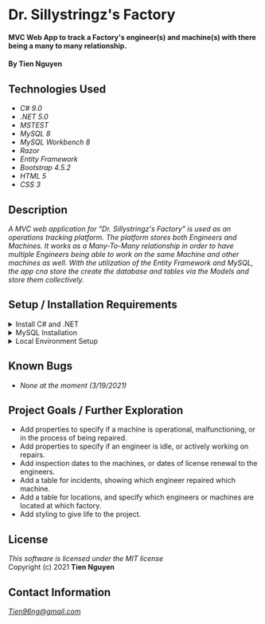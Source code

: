 # Dr. Sillystringz's Factory

#### MVC Web App to track a Factory's engineer(s) and machine(s) with there being a many to many relationship.

#### By Tien Nguyen

## Technologies Used

* _C# 9.0_
* _.NET 5.0_
* _MSTEST_
* _MySQL 8_
* _MySQL Workbench 8_
* _Razor_
* _Entity Framework_
* _Bootstrap 4.5.2_
* _HTML 5_
* _CSS 3_

## Description
_A MVC web application for "Dr. Sillystringz's Factory" is used as an operations tracking platform. The platform stores both Engineers and Machines. It works as a Many-To-Many relationship in order to have multiple Engineers being able to work on the same Machine and other machines as well. With the utilization of the Entity Framework and MySQL, the app cna store the create the database and tables via the Models and store them collectively._

## Setup / Installation Requirements

<details>
<summary> Install C# and .NET </summary>

1. _WINDOWS: Download the [64-bit .NET 5 SDK](https://dotnet.microsoft.com/download/dotnet/thank-you/sdk-5.0.102-windows-x64-installer). Clicking these links will prompt a **.exe** file download from Microsoft._
2. _MAC: Download this [.NET 5 SDK](https://dotnet.microsoft.com/download/dotnet/thank-you/sdk-5.0.100-macos-x64-installer). Clicking this link will prompt a **.pkg** file download from Microsoft._
3. _Open the file and follow the steps provided by the installer for your OS._
4. _Confirm the installation is successful by opening a new Windows PowerShell OR Max Terminal window and running the command dotnet --version._

</details>

<details>
<summary>  MySQL Installation </summary>

#### Windows Install ####
1. _WINDOWS: Download the [MySQL](https://downloads.mysql.com/archives/get/p/25/file/mysql-installer-web-community-8.0.19.0.msi). Use the **No thanks**, just start my download link._
2. _Click **"Yes"** if prompted to update and accept license terms._
3. _Choose Custom setup type._
4. _When prompted to Select Products and Features, choose the following:_
- _Check the box that says **"Enable the Select Features page to customize product features"**._
- _MySQL Server 8.0.19 (This will be under "MySQL Servers > MySQL Server > MySQL Server 8.0")._
- _MySQL Workbench 8.0.19 (This will be under "Applications > MySQL Workbench > MySQL Workbench 8.0")_

5. _Select **"Next"**, then **"Execute"**. Wait for download and installation. (This can take a few minutes.)_
6. _Advance through Configuration as follows:_
- _High Availability set to **"Standalone"**._
- _The **"Defaults are OK"** under Type and Networking._
- _Authentication Method set to **Use Legacy Authentication** Method._
- _Set password **AND REMEMBER IT**._
- _Defaults are OK under Windows Service. Make sure that checkboxes are checked for the options **"Configure MySQL Server as a Windows Service"** and **"Start the MySQL Server at System Startup"**._
- _Under Run Windows Service as..., the **"Standard System Account"** should be selected._

7. _Complete Installation Process._
8. _Open the Control Panel and visit System and **"Security > System"**._
9. _Select **"Change Settings"** and a pop-up window will display._ 
10. _Select the tab **"Advanced"** and select the **"Environment Variables"** button._
11. _Within the System Variables navigator window, select PATH..., click Edit..., and then New._
12. _Add the exact location of your MySQL installation, and click OK. (For Example, C:\Program Files\MySQL\MySQL Server 8.0\bin)._
13. _verify installation by opening Windows PowerShell and entering the command mysql -uroot **-p[PASSWORD]**_

#### MacOS Install ####
1. _MAC: Download the [MySQL](https://dev.mysql.com/downloads/file/?id=484914). Clicking this link will prompt a **.dmg** file download from Microsoft._
2. _Follow along with the **Installer** until you reach the **Configuration** page._
3. _In the Configuation page, first **Use Legacy Password Encryption**._
4. _Set password to what you desire - **NOTE: Please remember your password**!_
5. _Click Finish._
6. _Open your terminal and enter the follow command: **echo 'export PATH="/usr/local/mysql/bin:$PATH"' >> ~/.bash_profile**_
7. _Type **source ~/.bash_profile** (or restart the terminal) in order to actually verify that MySQL was installed._
8. _Verify MySQL is installed by opening the terminal and enter in the command, replacing the placeholder with your password: **mysql -uroot -p[PASSWORD]**_
9. _Download and Install [MySQL WorkBench](https://dev.mysql.com/downloads/file/?id=484391) to Applications folder._

</details>

<details>
<summary> Local Environment Setup </summary>

1. _Clone the repo or download the ZIP file of the repo._
2. _Create a new file in the **/HairSalon** directory and named **appsettings.json**_
3. _Copy and paste the follow but **ENTER YOUR OWN PASSWORD**:_
```
{
  "ConnectionStrings": {
      "DefaultConnection": "Server=localhost;Port=[PORT OF SERVER];database=tien_nguyen;uid=root;pwd=[PASSWORD OF SERVER];"
  }
}
```
4. _Navigate to the main directory of the repo._
5. _Open the repo's main directory in the Code Editor of your choice._
6. _Run the **FIRST** command in your terminal within the repo's main directory (Example: /VendorOrderTracker/): __"dotnet restore"__._
7. _Run the **SECOND** command in your terminal within the repo's main directory (Example: /VendorOrderTracker/): __"dotnet build"__._
8. _Run the **THIRD** command in your terminal within the repo's main directory (Example: /VendorOrderTracker/): __"dotnet ef database update"__._
9. _Run the **FOURTH** command in your terminal within the same main directory (Example: /VendorOrderTracker/): __"dotnet run"__._
10. _The App should now be running Localhost:5000._
11. _Open any web browser app and go to **http://localhost:5000/** to open your app._
12. _To stop the app during any moment, press the following combination of keys in your terminal: _**CTRL**_ + _**C**_._

</details>

## Known Bugs

* _None at the moment (3/19/2021)_

## Project Goals / Further Exploration
- Add properties to specify if a machine is operational, malfunctioning, or in the process of being repaired.
- Add properties to specify if an engineer is idle, or actively working on repairs.
- Add inspection dates to the machines, or dates of license renewal to the engineers.
- Add a table for incidents, showing which engineer repaired which machine.
- Add a table for locations, and specify which engineers or machines are located at which factory.
- Add styling to give life to the project.

## License
_This software is licensed under the MIT license_\
Copyright (c) 2021 __Tien Nguyen__

## Contact Information
_<Tien96ng@gmail.com>_
